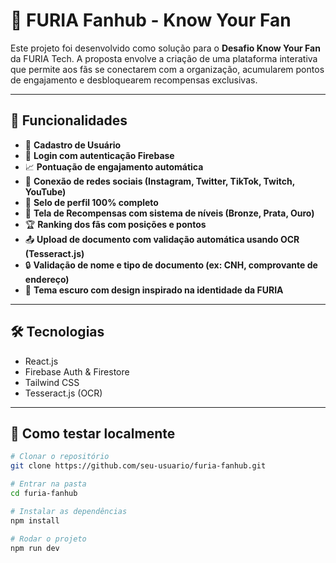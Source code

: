 # 🐾 FURIA Fanhub - Know Your Fan

Este projeto foi desenvolvido como solução para o **Desafio Know Your Fan** da FURIA Tech. A proposta envolve a criação de uma plataforma interativa que permite aos fãs se conectarem com a organização, acumularem pontos de engajamento e desbloquearem recompensas exclusivas.

---

## 🚀 Funcionalidades

- 📌 **Cadastro de Usuário**
- 💬 **Login com autenticação Firebase**
- 📈 **Pontuação de engajamento automática**
- 🧩 **Conexão de redes sociais (Instagram, Twitter, TikTok, Twitch, YouTube)**
- 🏅 **Selo de perfil 100% completo**
- 🎁 **Tela de Recompensas com sistema de níveis (Bronze, Prata, Ouro)**
- 🏆 **Ranking dos fãs com posições e pontos**
- 📤 **Upload de documento com validação automática usando OCR (Tesseract.js)**
- 🔒 **Validação de nome e tipo de documento (ex: CNH, comprovante de endereço)**
- 🌙 **Tema escuro com design inspirado na identidade da FURIA**

---

## 🛠️ Tecnologias

- React.js
- Firebase Auth & Firestore
- Tailwind CSS
- Tesseract.js (OCR)

---

## 🧪 Como testar localmente

```bash
# Clonar o repositório
git clone https://github.com/seu-usuario/furia-fanhub.git

# Entrar na pasta
cd furia-fanhub

# Instalar as dependências
npm install

# Rodar o projeto
npm run dev
